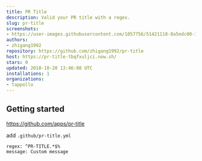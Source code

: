 ```yaml
---
title: PR Title
description: Valid your PR title with a regex.
slug: pr-title
screenshots:
- https://user-images.githubusercontent.com/1057756/51421118-8a5edc00-1bd4-11e9-9538-52ea17194aee.png
authors:
- zhigang1992
repository: https://github.com/zhigang1992/pr-title
host: https://pr-title-tbqfxuljci.now.sh/
stars: 0
updated: 2018-10-20 13:46:08 UTC
installations: 1
organizations:
- tappollo
---
```


## Getting started

https://github.com/apps/pr-title

add `.github/pr-title.yml`


```
regex: ^PR-TITLE.*$%
message: Custom message
```


